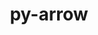 ---
title: "py-arrow"
layout: cache
categories: [package, develop]
meta: {"compilers": ["gcc@=11.1.0", "gcc@=11.4.0", "gcc@=9.4.0", "oneapi@=2024.2.1"], "num_specs": 48, "num_specs_by_stack": {"data-vis-sdk": 5, "e4s": 13, "e4s-neoverse-v2": 9, "e4s-neoverse_v1": 6, "e4s-oneapi": 13, "e4s-power": 2, "root": 48}, "oss": ["ubuntu20.04", "ubuntu22.04"], "platforms": ["linux"], "stacks": ["data-vis-sdk", "e4s", "e4s-neoverse-v2", "e4s-neoverse_v1", "e4s-oneapi", "e4s-power", "root"], "targets": ["neoverse_v1", "neoverse_v2", "ppc64le", "x86_64_v3"], "versions": ["1.2.3", "1.3.0"]}
spec_details: [{"compiler": "gcc@=11.4.0", "hash": "4x5xcpwix7mtp6k55dsiquwxu3mao4hh", "os": "ubuntu22.04", "platform": "linux", "size": "-", "stacks": ["e4s-neoverse-v2", "root"], "tarball": "https://binaries.spack.io/develop/build_cache/linux-ubuntu22.04-neoverse_v2/gcc-11.4.0/py-arrow-1.2.3/linux-ubuntu22.04-neoverse_v2-gcc-11.4.0-py-arrow-1.2.3-4x5xcpwix7mtp6k55dsiquwxu3mao4hh.spack", "target": "neoverse_v2", "variants": ["build_system=python_pip"], "versions": ["1.2.3"]}, {"compiler": "gcc@=11.1.0", "hash": "5ev6lqv3iet4ltl6j4exxldlsqiyyvu3", "os": "ubuntu20.04", "platform": "linux", "size": "-", "stacks": ["data-vis-sdk", "root"], "tarball": "https://binaries.spack.io/develop/build_cache/linux-ubuntu20.04-x86_64_v3/gcc-11.1.0/py-arrow-1.2.3/linux-ubuntu20.04-x86_64_v3-gcc-11.1.0-py-arrow-1.2.3-5ev6lqv3iet4ltl6j4exxldlsqiyyvu3.spack", "target": "x86_64_v3", "variants": ["build_system=python_pip"], "versions": ["1.2.3"]}, {"compiler": "gcc@=11.4.0", "hash": "67fstb7ndr76p4emc2lu4nroxxxo735o", "os": "ubuntu22.04", "platform": "linux", "size": "-", "stacks": ["e4s-neoverse_v1", "root"], "tarball": "https://binaries.spack.io/develop/build_cache/linux-ubuntu22.04-neoverse_v1/gcc-11.4.0/py-arrow-1.3.0/linux-ubuntu22.04-neoverse_v1-gcc-11.4.0-py-arrow-1.3.0-67fstb7ndr76p4emc2lu4nroxxxo735o.spack", "target": "neoverse_v1", "variants": ["build_system=python_pip"], "versions": ["1.3.0"]}, {"compiler": "gcc@=11.4.0", "hash": "6rhutvcnzxzyilttc7pnuxb6g6g4jrf7", "os": "ubuntu22.04", "platform": "linux", "size": "-", "stacks": ["e4s", "root"], "tarball": "https://binaries.spack.io/develop/build_cache/linux-ubuntu22.04-x86_64_v3/gcc-11.4.0/py-arrow-1.2.3/linux-ubuntu22.04-x86_64_v3-gcc-11.4.0-py-arrow-1.2.3-6rhutvcnzxzyilttc7pnuxb6g6g4jrf7.spack", "target": "x86_64_v3", "variants": ["build_system=python_pip"], "versions": ["1.2.3"]}, {"compiler": "oneapi@=2024.2.1", "hash": "a2pidobvermwr3vwf4zbg2wqoxkwewhr", "os": "ubuntu22.04", "platform": "linux", "size": "-", "stacks": ["e4s-oneapi", "root"], "tarball": "https://binaries.spack.io/develop/build_cache/linux-ubuntu22.04-x86_64_v3/oneapi-2024.2.1/py-arrow-1.2.3/linux-ubuntu22.04-x86_64_v3-oneapi-2024.2.1-py-arrow-1.2.3-a2pidobvermwr3vwf4zbg2wqoxkwewhr.spack", "target": "x86_64_v3", "variants": ["build_system=python_pip"], "versions": ["1.2.3"]}, {"compiler": "gcc@=11.4.0", "hash": "aalytdxfgsnk56klfkf4zzbffbjzk5yz", "os": "ubuntu22.04", "platform": "linux", "size": "-", "stacks": ["e4s-neoverse_v1", "root"], "tarball": "https://binaries.spack.io/develop/build_cache/linux-ubuntu22.04-neoverse_v1/gcc-11.4.0/py-arrow-1.3.0/linux-ubuntu22.04-neoverse_v1-gcc-11.4.0-py-arrow-1.3.0-aalytdxfgsnk56klfkf4zzbffbjzk5yz.spack", "target": "neoverse_v1", "variants": ["build_system=python_pip"], "versions": ["1.3.0"]}, {"compiler": "gcc@=9.4.0", "hash": "agkroiv2fg53ijjkycvcig6a5m2fnk7w", "os": "ubuntu20.04", "platform": "linux", "size": "-", "stacks": ["e4s-power", "root"], "tarball": "https://binaries.spack.io/develop/build_cache/linux-ubuntu20.04-ppc64le/gcc-9.4.0/py-arrow-1.2.3/linux-ubuntu20.04-ppc64le-gcc-9.4.0-py-arrow-1.2.3-agkroiv2fg53ijjkycvcig6a5m2fnk7w.spack", "target": "ppc64le", "variants": ["build_system=python_pip"], "versions": ["1.2.3"]}, {"compiler": "gcc@=11.4.0", "hash": "b35g47qgkfp542cbk5hba6pgcnavna3p", "os": "ubuntu22.04", "platform": "linux", "size": "-", "stacks": ["e4s-neoverse-v2", "root"], "tarball": "https://binaries.spack.io/develop/build_cache/linux-ubuntu22.04-neoverse_v2/gcc-11.4.0/py-arrow-1.2.3/linux-ubuntu22.04-neoverse_v2-gcc-11.4.0-py-arrow-1.2.3-b35g47qgkfp542cbk5hba6pgcnavna3p.spack", "target": "neoverse_v2", "variants": ["build_system=python_pip"], "versions": ["1.2.3"]}, {"compiler": "gcc@=11.1.0", "hash": "bahx5x6xbpcilr7etoobtral4o4wcnaw", "os": "ubuntu20.04", "platform": "linux", "size": "-", "stacks": ["data-vis-sdk", "root"], "tarball": "https://binaries.spack.io/develop/build_cache/linux-ubuntu20.04-x86_64_v3/gcc-11.1.0/py-arrow-1.2.3/linux-ubuntu20.04-x86_64_v3-gcc-11.1.0-py-arrow-1.2.3-bahx5x6xbpcilr7etoobtral4o4wcnaw.spack", "target": "x86_64_v3", "variants": ["build_system=python_pip"], "versions": ["1.2.3"]}, {"compiler": "gcc@=11.4.0", "hash": "bded2wvt47hikw6rophm6jilhcgljo4z", "os": "ubuntu22.04", "platform": "linux", "size": "-", "stacks": ["e4s-neoverse-v2", "root"], "tarball": "https://binaries.spack.io/develop/build_cache/linux-ubuntu22.04-neoverse_v2/gcc-11.4.0/py-arrow-1.2.3/linux-ubuntu22.04-neoverse_v2-gcc-11.4.0-py-arrow-1.2.3-bded2wvt47hikw6rophm6jilhcgljo4z.spack", "target": "neoverse_v2", "variants": ["build_system=python_pip"], "versions": ["1.2.3"]}, {"compiler": "gcc@=11.4.0", "hash": "bj7ltjolwui24hbqaxtuy5ydrz6dvxcc", "os": "ubuntu22.04", "platform": "linux", "size": "-", "stacks": ["e4s-neoverse_v1", "root"], "tarball": "https://binaries.spack.io/develop/build_cache/linux-ubuntu22.04-neoverse_v1/gcc-11.4.0/py-arrow-1.3.0/linux-ubuntu22.04-neoverse_v1-gcc-11.4.0-py-arrow-1.3.0-bj7ltjolwui24hbqaxtuy5ydrz6dvxcc.spack", "target": "neoverse_v1", "variants": ["build_system=python_pip"], "versions": ["1.3.0"]}, {"compiler": "oneapi@=2024.2.1", "hash": "cg7xtrrlaabjkcarut4mg3scjfedcspj", "os": "ubuntu22.04", "platform": "linux", "size": "-", "stacks": ["e4s-oneapi", "root"], "tarball": "https://binaries.spack.io/develop/build_cache/linux-ubuntu22.04-x86_64_v3/oneapi-2024.2.1/py-arrow-1.2.3/linux-ubuntu22.04-x86_64_v3-oneapi-2024.2.1-py-arrow-1.2.3-cg7xtrrlaabjkcarut4mg3scjfedcspj.spack", "target": "x86_64_v3", "variants": ["build_system=python_pip"], "versions": ["1.2.3"]}, {"compiler": "gcc@=11.4.0", "hash": "d4ueyh2lufq4ehyofta7qpfll5d2dr5y", "os": "ubuntu22.04", "platform": "linux", "size": "-", "stacks": ["e4s-neoverse-v2", "root"], "tarball": "https://binaries.spack.io/develop/build_cache/linux-ubuntu22.04-neoverse_v2/gcc-11.4.0/py-arrow-1.2.3/linux-ubuntu22.04-neoverse_v2-gcc-11.4.0-py-arrow-1.2.3-d4ueyh2lufq4ehyofta7qpfll5d2dr5y.spack", "target": "neoverse_v2", "variants": ["build_system=python_pip"], "versions": ["1.2.3"]}, {"compiler": "gcc@=11.4.0", "hash": "dfdk4jdgvgm5fx7ayuofqnrmwrr4rusc", "os": "ubuntu22.04", "platform": "linux", "size": "-", "stacks": ["e4s", "root"], "tarball": "https://binaries.spack.io/develop/build_cache/linux-ubuntu22.04-x86_64_v3/gcc-11.4.0/py-arrow-1.2.3/linux-ubuntu22.04-x86_64_v3-gcc-11.4.0-py-arrow-1.2.3-dfdk4jdgvgm5fx7ayuofqnrmwrr4rusc.spack", "target": "x86_64_v3", "variants": ["build_system=python_pip"], "versions": ["1.2.3"]}, {"compiler": "oneapi@=2024.2.1", "hash": "dnijstf6fsnq3pztdggsowkfi6ntetd5", "os": "ubuntu22.04", "platform": "linux", "size": "-", "stacks": ["e4s-oneapi", "root"], "tarball": "https://binaries.spack.io/develop/build_cache/linux-ubuntu22.04-x86_64_v3/oneapi-2024.2.1/py-arrow-1.2.3/linux-ubuntu22.04-x86_64_v3-oneapi-2024.2.1-py-arrow-1.2.3-dnijstf6fsnq3pztdggsowkfi6ntetd5.spack", "target": "x86_64_v3", "variants": ["build_system=python_pip"], "versions": ["1.2.3"]}, {"compiler": "gcc@=11.4.0", "hash": "dposnkoclnrj3vcvlmyr6vb245vrd7ao", "os": "ubuntu22.04", "platform": "linux", "size": "-", "stacks": ["e4s", "root"], "tarball": "https://binaries.spack.io/develop/build_cache/linux-ubuntu22.04-x86_64_v3/gcc-11.4.0/py-arrow-1.2.3/linux-ubuntu22.04-x86_64_v3-gcc-11.4.0-py-arrow-1.2.3-dposnkoclnrj3vcvlmyr6vb245vrd7ao.spack", "target": "x86_64_v3", "variants": ["build_system=python_pip"], "versions": ["1.2.3"]}, {"compiler": "gcc@=11.4.0", "hash": "dqgouiswll2iejiw5icrqdcspwa645hc", "os": "ubuntu22.04", "platform": "linux", "size": "-", "stacks": ["e4s", "root"], "tarball": "https://binaries.spack.io/develop/build_cache/linux-ubuntu22.04-x86_64_v3/gcc-11.4.0/py-arrow-1.2.3/linux-ubuntu22.04-x86_64_v3-gcc-11.4.0-py-arrow-1.2.3-dqgouiswll2iejiw5icrqdcspwa645hc.spack", "target": "x86_64_v3", "variants": ["build_system=python_pip"], "versions": ["1.2.3"]}, {"compiler": "gcc@=11.4.0", "hash": "epguwd34hxtblrsrxaq7jd5rt6qluxsy", "os": "ubuntu22.04", "platform": "linux", "size": "-", "stacks": ["e4s-neoverse_v1", "root"], "tarball": "https://binaries.spack.io/develop/build_cache/linux-ubuntu22.04-neoverse_v1/gcc-11.4.0/py-arrow-1.3.0/linux-ubuntu22.04-neoverse_v1-gcc-11.4.0-py-arrow-1.3.0-epguwd34hxtblrsrxaq7jd5rt6qluxsy.spack", "target": "neoverse_v1", "variants": ["build_system=python_pip"], "versions": ["1.3.0"]}, {"compiler": "gcc@=11.1.0", "hash": "ewuonrlb6cabzchpkgqgqeaeo7w5rsru", "os": "ubuntu20.04", "platform": "linux", "size": "-", "stacks": ["data-vis-sdk", "root"], "tarball": "https://binaries.spack.io/develop/build_cache/linux-ubuntu20.04-x86_64_v3/gcc-11.1.0/py-arrow-1.2.3/linux-ubuntu20.04-x86_64_v3-gcc-11.1.0-py-arrow-1.2.3-ewuonrlb6cabzchpkgqgqeaeo7w5rsru.spack", "target": "x86_64_v3", "variants": ["build_system=python_pip"], "versions": ["1.2.3"]}, {"compiler": "oneapi@=2024.2.1", "hash": "fiodxqgbqnmyf262zkpddbkrwov53p2u", "os": "ubuntu22.04", "platform": "linux", "size": "-", "stacks": ["e4s-oneapi", "root"], "tarball": "https://binaries.spack.io/develop/build_cache/linux-ubuntu22.04-x86_64_v3/oneapi-2024.2.1/py-arrow-1.2.3/linux-ubuntu22.04-x86_64_v3-oneapi-2024.2.1-py-arrow-1.2.3-fiodxqgbqnmyf262zkpddbkrwov53p2u.spack", "target": "x86_64_v3", "variants": ["build_system=python_pip"], "versions": ["1.2.3"]}, {"compiler": "gcc@=11.1.0", "hash": "frnmjpy3risfq52ejtkpfkev7yr3qcyz", "os": "ubuntu20.04", "platform": "linux", "size": "-", "stacks": ["data-vis-sdk", "root"], "tarball": "https://binaries.spack.io/develop/build_cache/linux-ubuntu20.04-x86_64_v3/gcc-11.1.0/py-arrow-1.2.3/linux-ubuntu20.04-x86_64_v3-gcc-11.1.0-py-arrow-1.2.3-frnmjpy3risfq52ejtkpfkev7yr3qcyz.spack", "target": "x86_64_v3", "variants": ["build_system=python_pip"], "versions": ["1.2.3"]}, {"compiler": "oneapi@=2024.2.1", "hash": "g73hg57f6cxsie5djdpdqfrv445z53td", "os": "ubuntu22.04", "platform": "linux", "size": "-", "stacks": ["e4s-oneapi", "root"], "tarball": "https://binaries.spack.io/develop/build_cache/linux-ubuntu22.04-x86_64_v3/oneapi-2024.2.1/py-arrow-1.2.3/linux-ubuntu22.04-x86_64_v3-oneapi-2024.2.1-py-arrow-1.2.3-g73hg57f6cxsie5djdpdqfrv445z53td.spack", "target": "x86_64_v3", "variants": ["build_system=python_pip"], "versions": ["1.2.3"]}, {"compiler": "gcc@=11.4.0", "hash": "gzq6rnkt5d2sslnqaxhufu7ktyo3ub74", "os": "ubuntu22.04", "platform": "linux", "size": "-", "stacks": ["e4s-neoverse-v2", "root"], "tarball": "https://binaries.spack.io/develop/build_cache/linux-ubuntu22.04-neoverse_v2/gcc-11.4.0/py-arrow-1.2.3/linux-ubuntu22.04-neoverse_v2-gcc-11.4.0-py-arrow-1.2.3-gzq6rnkt5d2sslnqaxhufu7ktyo3ub74.spack", "target": "neoverse_v2", "variants": ["build_system=python_pip"], "versions": ["1.2.3"]}, {"compiler": "oneapi@=2024.2.1", "hash": "izdvwz4p2mazljwe3edzdztjlys27f7v", "os": "ubuntu22.04", "platform": "linux", "size": "-", "stacks": ["e4s-oneapi", "root"], "tarball": "https://binaries.spack.io/develop/build_cache/linux-ubuntu22.04-x86_64_v3/oneapi-2024.2.1/py-arrow-1.2.3/linux-ubuntu22.04-x86_64_v3-oneapi-2024.2.1-py-arrow-1.2.3-izdvwz4p2mazljwe3edzdztjlys27f7v.spack", "target": "x86_64_v3", "variants": ["build_system=python_pip"], "versions": ["1.2.3"]}, {"compiler": "gcc@=11.1.0", "hash": "jqi5s4exwduhqxxzex7mkjxrtuiqzcx5", "os": "ubuntu20.04", "platform": "linux", "size": "-", "stacks": ["data-vis-sdk", "root"], "tarball": "https://binaries.spack.io/develop/build_cache/linux-ubuntu20.04-x86_64_v3/gcc-11.1.0/py-arrow-1.2.3/linux-ubuntu20.04-x86_64_v3-gcc-11.1.0-py-arrow-1.2.3-jqi5s4exwduhqxxzex7mkjxrtuiqzcx5.spack", "target": "x86_64_v3", "variants": ["build_system=python_pip"], "versions": ["1.2.3"]}, {"compiler": "gcc@=11.4.0", "hash": "k2yxacmqq2jh6axy7p3q7f6mxpyphlsu", "os": "ubuntu22.04", "platform": "linux", "size": "-", "stacks": ["e4s", "root"], "tarball": "https://binaries.spack.io/develop/build_cache/linux-ubuntu22.04-x86_64_v3/gcc-11.4.0/py-arrow-1.2.3/linux-ubuntu22.04-x86_64_v3-gcc-11.4.0-py-arrow-1.2.3-k2yxacmqq2jh6axy7p3q7f6mxpyphlsu.spack", "target": "x86_64_v3", "variants": ["build_system=python_pip"], "versions": ["1.2.3"]}, {"compiler": "gcc@=11.4.0", "hash": "l4hjxstsrw5kolbsoo3uwqzvoxfrveig", "os": "ubuntu22.04", "platform": "linux", "size": "-", "stacks": ["e4s-neoverse-v2", "root"], "tarball": "https://binaries.spack.io/develop/build_cache/linux-ubuntu22.04-neoverse_v2/gcc-11.4.0/py-arrow-1.2.3/linux-ubuntu22.04-neoverse_v2-gcc-11.4.0-py-arrow-1.2.3-l4hjxstsrw5kolbsoo3uwqzvoxfrveig.spack", "target": "neoverse_v2", "variants": ["build_system=python_pip"], "versions": ["1.2.3"]}, {"compiler": "oneapi@=2024.2.1", "hash": "lmshitbyg2vgbpp4pvdv355l4syjcq6c", "os": "ubuntu22.04", "platform": "linux", "size": "-", "stacks": ["e4s-oneapi", "root"], "tarball": "https://binaries.spack.io/develop/build_cache/linux-ubuntu22.04-x86_64_v3/oneapi-2024.2.1/py-arrow-1.2.3/linux-ubuntu22.04-x86_64_v3-oneapi-2024.2.1-py-arrow-1.2.3-lmshitbyg2vgbpp4pvdv355l4syjcq6c.spack", "target": "x86_64_v3", "variants": ["build_system=python_pip"], "versions": ["1.2.3"]}, {"compiler": "gcc@=11.4.0", "hash": "mbxouzhc76lrataz55guwsh6dyxtgyff", "os": "ubuntu22.04", "platform": "linux", "size": "-", "stacks": ["e4s", "root"], "tarball": "https://binaries.spack.io/develop/build_cache/linux-ubuntu22.04-x86_64_v3/gcc-11.4.0/py-arrow-1.2.3/linux-ubuntu22.04-x86_64_v3-gcc-11.4.0-py-arrow-1.2.3-mbxouzhc76lrataz55guwsh6dyxtgyff.spack", "target": "x86_64_v3", "variants": ["build_system=python_pip"], "versions": ["1.2.3"]}, {"compiler": "gcc@=11.4.0", "hash": "mjiph7d2a6qzqylud2ocvvc7azjlb26n", "os": "ubuntu22.04", "platform": "linux", "size": "-", "stacks": ["e4s-neoverse-v2", "root"], "tarball": "https://binaries.spack.io/develop/build_cache/linux-ubuntu22.04-neoverse_v2/gcc-11.4.0/py-arrow-1.2.3/linux-ubuntu22.04-neoverse_v2-gcc-11.4.0-py-arrow-1.2.3-mjiph7d2a6qzqylud2ocvvc7azjlb26n.spack", "target": "neoverse_v2", "variants": ["build_system=python_pip"], "versions": ["1.2.3"]}, {"compiler": "gcc@=11.4.0", "hash": "mq6ackx6tnoeit5ileltp2zedlivtiye", "os": "ubuntu22.04", "platform": "linux", "size": "-", "stacks": ["e4s", "root"], "tarball": "https://binaries.spack.io/develop/build_cache/linux-ubuntu22.04-x86_64_v3/gcc-11.4.0/py-arrow-1.2.3/linux-ubuntu22.04-x86_64_v3-gcc-11.4.0-py-arrow-1.2.3-mq6ackx6tnoeit5ileltp2zedlivtiye.spack", "target": "x86_64_v3", "variants": ["build_system=python_pip"], "versions": ["1.2.3"]}, {"compiler": "oneapi@=2024.2.1", "hash": "n33tsc4aoprfmvxdkjnm57jbvbbkp6ez", "os": "ubuntu22.04", "platform": "linux", "size": "-", "stacks": ["e4s-oneapi", "root"], "tarball": "https://binaries.spack.io/develop/build_cache/linux-ubuntu22.04-x86_64_v3/oneapi-2024.2.1/py-arrow-1.2.3/linux-ubuntu22.04-x86_64_v3-oneapi-2024.2.1-py-arrow-1.2.3-n33tsc4aoprfmvxdkjnm57jbvbbkp6ez.spack", "target": "x86_64_v3", "variants": ["build_system=python_pip"], "versions": ["1.2.3"]}, {"compiler": "oneapi@=2024.2.1", "hash": "n62rytxdvqghwkcov3t3vlfbmsskiv3l", "os": "ubuntu22.04", "platform": "linux", "size": "-", "stacks": ["e4s-oneapi", "root"], "tarball": "https://binaries.spack.io/develop/build_cache/linux-ubuntu22.04-x86_64_v3/oneapi-2024.2.1/py-arrow-1.2.3/linux-ubuntu22.04-x86_64_v3-oneapi-2024.2.1-py-arrow-1.2.3-n62rytxdvqghwkcov3t3vlfbmsskiv3l.spack", "target": "x86_64_v3", "variants": ["build_system=python_pip"], "versions": ["1.2.3"]}, {"compiler": "gcc@=11.4.0", "hash": "nazvnijurmufx4ckv2xdweeplymaznt7", "os": "ubuntu22.04", "platform": "linux", "size": "-", "stacks": ["e4s-neoverse_v1", "root"], "tarball": "https://binaries.spack.io/develop/build_cache/linux-ubuntu22.04-neoverse_v1/gcc-11.4.0/py-arrow-1.3.0/linux-ubuntu22.04-neoverse_v1-gcc-11.4.0-py-arrow-1.3.0-nazvnijurmufx4ckv2xdweeplymaznt7.spack", "target": "neoverse_v1", "variants": ["build_system=python_pip"], "versions": ["1.3.0"]}, {"compiler": "oneapi@=2024.2.1", "hash": "of6zarzv5cro36i2dyehjsi6ejukgoji", "os": "ubuntu22.04", "platform": "linux", "size": "-", "stacks": ["e4s-oneapi", "root"], "tarball": "https://binaries.spack.io/develop/build_cache/linux-ubuntu22.04-x86_64_v3/oneapi-2024.2.1/py-arrow-1.2.3/linux-ubuntu22.04-x86_64_v3-oneapi-2024.2.1-py-arrow-1.2.3-of6zarzv5cro36i2dyehjsi6ejukgoji.spack", "target": "x86_64_v3", "variants": ["build_system=python_pip"], "versions": ["1.2.3"]}, {"compiler": "gcc@=11.4.0", "hash": "pswejchsytciycngwkorobp4s6jhplsj", "os": "ubuntu22.04", "platform": "linux", "size": "-", "stacks": ["e4s", "root"], "tarball": "https://binaries.spack.io/develop/build_cache/linux-ubuntu22.04-x86_64_v3/gcc-11.4.0/py-arrow-1.2.3/linux-ubuntu22.04-x86_64_v3-gcc-11.4.0-py-arrow-1.2.3-pswejchsytciycngwkorobp4s6jhplsj.spack", "target": "x86_64_v3", "variants": ["build_system=python_pip"], "versions": ["1.2.3"]}, {"compiler": "gcc@=11.4.0", "hash": "q67cosbxph63hfdattyox7k4fiqdkjjx", "os": "ubuntu22.04", "platform": "linux", "size": "-", "stacks": ["e4s", "root"], "tarball": "https://binaries.spack.io/develop/build_cache/linux-ubuntu22.04-x86_64_v3/gcc-11.4.0/py-arrow-1.2.3/linux-ubuntu22.04-x86_64_v3-gcc-11.4.0-py-arrow-1.2.3-q67cosbxph63hfdattyox7k4fiqdkjjx.spack", "target": "x86_64_v3", "variants": ["build_system=python_pip"], "versions": ["1.2.3"]}, {"compiler": "gcc@=11.4.0", "hash": "qedkgzcg4izpb53e6hzyszh6ibx4sbr5", "os": "ubuntu22.04", "platform": "linux", "size": "-", "stacks": ["e4s-neoverse-v2", "root"], "tarball": "https://binaries.spack.io/develop/build_cache/linux-ubuntu22.04-neoverse_v2/gcc-11.4.0/py-arrow-1.2.3/linux-ubuntu22.04-neoverse_v2-gcc-11.4.0-py-arrow-1.2.3-qedkgzcg4izpb53e6hzyszh6ibx4sbr5.spack", "target": "neoverse_v2", "variants": ["build_system=python_pip"], "versions": ["1.2.3"]}, {"compiler": "gcc@=11.4.0", "hash": "qxxnivccssr5nf4wi57skbtqmqffid5u", "os": "ubuntu22.04", "platform": "linux", "size": "-", "stacks": ["e4s", "root"], "tarball": "https://binaries.spack.io/develop/build_cache/linux-ubuntu22.04-x86_64_v3/gcc-11.4.0/py-arrow-1.2.3/linux-ubuntu22.04-x86_64_v3-gcc-11.4.0-py-arrow-1.2.3-qxxnivccssr5nf4wi57skbtqmqffid5u.spack", "target": "x86_64_v3", "variants": ["build_system=python_pip"], "versions": ["1.2.3"]}, {"compiler": "gcc@=11.4.0", "hash": "sk2226ouib47ertpswdajmrs2zfp5eey", "os": "ubuntu22.04", "platform": "linux", "size": "-", "stacks": ["e4s", "root"], "tarball": "https://binaries.spack.io/develop/build_cache/linux-ubuntu22.04-x86_64_v3/gcc-11.4.0/py-arrow-1.2.3/linux-ubuntu22.04-x86_64_v3-gcc-11.4.0-py-arrow-1.2.3-sk2226ouib47ertpswdajmrs2zfp5eey.spack", "target": "x86_64_v3", "variants": ["build_system=python_pip"], "versions": ["1.2.3"]}, {"compiler": "gcc@=9.4.0", "hash": "so2ex3ennakv5rtcrkrlwvdzduy6tceb", "os": "ubuntu20.04", "platform": "linux", "size": "-", "stacks": ["e4s-power", "root"], "tarball": "https://binaries.spack.io/develop/build_cache/linux-ubuntu20.04-ppc64le/gcc-9.4.0/py-arrow-1.2.3/linux-ubuntu20.04-ppc64le-gcc-9.4.0-py-arrow-1.2.3-so2ex3ennakv5rtcrkrlwvdzduy6tceb.spack", "target": "ppc64le", "variants": ["build_system=python_pip"], "versions": ["1.2.3"]}, {"compiler": "oneapi@=2024.2.1", "hash": "sun3u5drleuuxausqsg4v5vgrvcpcy7z", "os": "ubuntu22.04", "platform": "linux", "size": "-", "stacks": ["e4s-oneapi", "root"], "tarball": "https://binaries.spack.io/develop/build_cache/linux-ubuntu22.04-x86_64_v3/oneapi-2024.2.1/py-arrow-1.2.3/linux-ubuntu22.04-x86_64_v3-oneapi-2024.2.1-py-arrow-1.2.3-sun3u5drleuuxausqsg4v5vgrvcpcy7z.spack", "target": "x86_64_v3", "variants": ["build_system=python_pip"], "versions": ["1.2.3"]}, {"compiler": "oneapi@=2024.2.1", "hash": "thigafkmuobpoc437yrencfjfxurj46c", "os": "ubuntu22.04", "platform": "linux", "size": "-", "stacks": ["e4s-oneapi", "root"], "tarball": "https://binaries.spack.io/develop/build_cache/linux-ubuntu22.04-x86_64_v3/oneapi-2024.2.1/py-arrow-1.2.3/linux-ubuntu22.04-x86_64_v3-oneapi-2024.2.1-py-arrow-1.2.3-thigafkmuobpoc437yrencfjfxurj46c.spack", "target": "x86_64_v3", "variants": ["build_system=python_pip"], "versions": ["1.2.3"]}, {"compiler": "gcc@=11.4.0", "hash": "tvy6chtnypd5giisydzrtrp7ao2obj4l", "os": "ubuntu22.04", "platform": "linux", "size": "-", "stacks": ["e4s-neoverse_v1", "root"], "tarball": "https://binaries.spack.io/develop/build_cache/linux-ubuntu22.04-neoverse_v1/gcc-11.4.0/py-arrow-1.3.0/linux-ubuntu22.04-neoverse_v1-gcc-11.4.0-py-arrow-1.3.0-tvy6chtnypd5giisydzrtrp7ao2obj4l.spack", "target": "neoverse_v1", "variants": ["build_system=python_pip"], "versions": ["1.3.0"]}, {"compiler": "gcc@=11.4.0", "hash": "upn4x43hvxnxbeheokmfyhjdhmvaqds4", "os": "ubuntu22.04", "platform": "linux", "size": "-", "stacks": ["e4s-neoverse-v2", "root"], "tarball": "https://binaries.spack.io/develop/build_cache/linux-ubuntu22.04-neoverse_v2/gcc-11.4.0/py-arrow-1.2.3/linux-ubuntu22.04-neoverse_v2-gcc-11.4.0-py-arrow-1.2.3-upn4x43hvxnxbeheokmfyhjdhmvaqds4.spack", "target": "neoverse_v2", "variants": ["build_system=python_pip"], "versions": ["1.2.3"]}, {"compiler": "oneapi@=2024.2.1", "hash": "vf3vxyvgojhjq6xkiilcs4t5xmm6jmii", "os": "ubuntu22.04", "platform": "linux", "size": "-", "stacks": ["e4s-oneapi", "root"], "tarball": "https://binaries.spack.io/develop/build_cache/linux-ubuntu22.04-x86_64_v3/oneapi-2024.2.1/py-arrow-1.2.3/linux-ubuntu22.04-x86_64_v3-oneapi-2024.2.1-py-arrow-1.2.3-vf3vxyvgojhjq6xkiilcs4t5xmm6jmii.spack", "target": "x86_64_v3", "variants": ["build_system=python_pip"], "versions": ["1.2.3"]}, {"compiler": "gcc@=11.4.0", "hash": "yv6ifegbsrreu53v2z5byu7se2z3lkhr", "os": "ubuntu22.04", "platform": "linux", "size": "-", "stacks": ["e4s", "root"], "tarball": "https://binaries.spack.io/develop/build_cache/linux-ubuntu22.04-x86_64_v3/gcc-11.4.0/py-arrow-1.2.3/linux-ubuntu22.04-x86_64_v3-gcc-11.4.0-py-arrow-1.2.3-yv6ifegbsrreu53v2z5byu7se2z3lkhr.spack", "target": "x86_64_v3", "variants": ["build_system=python_pip"], "versions": ["1.2.3"]}, {"compiler": "gcc@=11.4.0", "hash": "zcfivyqolewfxa6aeprmmeebdmvzvkxv", "os": "ubuntu22.04", "platform": "linux", "size": "-", "stacks": ["e4s", "root"], "tarball": "https://binaries.spack.io/develop/build_cache/linux-ubuntu22.04-x86_64_v3/gcc-11.4.0/py-arrow-1.2.3/linux-ubuntu22.04-x86_64_v3-gcc-11.4.0-py-arrow-1.2.3-zcfivyqolewfxa6aeprmmeebdmvzvkxv.spack", "target": "x86_64_v3", "variants": ["build_system=python_pip"], "versions": ["1.2.3"]}]
---